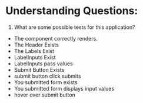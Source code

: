 # Understanding Questions:
1. What are some possible tests for this application?
* The component correctly renders.
* The Header Exists
* The Labels Exist
* LabelInputs Exist
* LabelInputs pass values
* Submit Button Exists
* submit button click submits
* You submitted form exists
* You submitted form displays input values
* hover over submit button